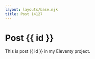 ```yaml
---
layout: layouts/base.njk
title: Post 14127
---
```


# Post {{ id }}

This is post {{ id }} in my Eleventy project.
